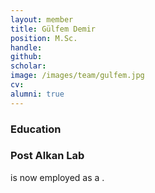 ```yaml
---
layout: member
title: Gülfem Demir
position: M.Sc. 
handle: 
github: 
scholar: 
image: /images/team/gulfem.jpg
cv: 
alumni: true
---
```


### Education

### Post Alkan Lab
 is now employed as a .
